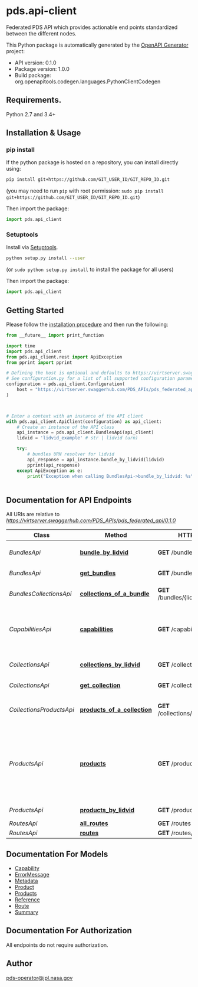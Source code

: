 # pds.api-client
Federated PDS API which provides actionable end points standardized
between the different nodes.


This Python package is automatically generated by the [OpenAPI Generator](https://openapi-generator.tech) project:

- API version: 0.1.0
- Package version: 1.0.0
- Build package: org.openapitools.codegen.languages.PythonClientCodegen

## Requirements.

Python 2.7 and 3.4+

## Installation & Usage
### pip install

If the python package is hosted on a repository, you can install directly using:

```sh
pip install git+https://github.com/GIT_USER_ID/GIT_REPO_ID.git
```
(you may need to run `pip` with root permission: `sudo pip install git+https://github.com/GIT_USER_ID/GIT_REPO_ID.git`)

Then import the package:
```python
import pds.api_client
```

### Setuptools

Install via [Setuptools](http://pypi.python.org/pypi/setuptools).

```sh
python setup.py install --user
```
(or `sudo python setup.py install` to install the package for all users)

Then import the package:
```python
import pds.api_client
```

## Getting Started

Please follow the [installation procedure](#installation--usage) and then run the following:

```python
from __future__ import print_function

import time
import pds.api_client
from pds.api_client.rest import ApiException
from pprint import pprint

# Defining the host is optional and defaults to https://virtserver.swaggerhub.com/PDS_APIs/pds_federated_api/0.1.0
# See configuration.py for a list of all supported configuration parameters.
configuration = pds.api_client.Configuration(
    host = "https://virtserver.swaggerhub.com/PDS_APIs/pds_federated_api/0.1.0"
)



# Enter a context with an instance of the API client
with pds.api_client.ApiClient(configuration) as api_client:
    # Create an instance of the API class
    api_instance = pds.api_client.BundlesApi(api_client)
    lidvid = 'lidvid_example' # str | lidvid (urn)

    try:
        # bundles URN resolver for lidvid
        api_response = api_instance.bundle_by_lidvid(lidvid)
        pprint(api_response)
    except ApiException as e:
        print("Exception when calling BundlesApi->bundle_by_lidvid: %s\n" % e)
    
```

## Documentation for API Endpoints

All URIs are relative to *https://virtserver.swaggerhub.com/PDS_APIs/pds_federated_api/0.1.0*

Class | Method | HTTP request | Description
------------ | ------------- | ------------- | -------------
*BundlesApi* | [**bundle_by_lidvid**](docs/BundlesApi.md#bundle_by_lidvid) | **GET** /bundles/{lidvid} | bundles URN resolver for lidvid
*BundlesApi* | [**get_bundles**](docs/BundlesApi.md#get_bundles) | **GET** /bundles | request PDS bundles
*BundlesCollectionsApi* | [**collections_of_a_bundle**](docs/BundlesCollectionsApi.md#collections_of_a_bundle) | **GET** /bundles/{lidvid}/collections | get collections belonging to a given bundle
*CapabilitiesApi* | [**capabilities**](docs/CapabilitiesApi.md#capabilities) | **GET** /capabilities | capabilities api entry point, list the resources provided by the current API end-point.
*CollectionsApi* | [**collections_by_lidvid**](docs/CollectionsApi.md#collections_by_lidvid) | **GET** /collections/{lidvid} | collections URN resolver for lidvid
*CollectionsApi* | [**get_collection**](docs/CollectionsApi.md#get_collection) | **GET** /collections | request PDS collections
*CollectionsProductsApi* | [**products_of_a_collection**](docs/CollectionsProductsApi.md#products_of_a_collection) | **GET** /collections/{lidvid}/products | get producs belonging to a given collection
*ProductsApi* | [**products**](docs/ProductsApi.md#products) | **GET** /products | search across all PDS data products, including bundles, collections, documentation, and observational products,
*ProductsApi* | [**products_by_lidvid**](docs/ProductsApi.md#products_by_lidvid) | **GET** /products/{lidvid} | URN resolver for lidvid
*RoutesApi* | [**all_routes**](docs/RoutesApi.md#all_routes) | **GET** /routes | 
*RoutesApi* | [**routes**](docs/RoutesApi.md#routes) | **GET** /routes/{resource} | 


## Documentation For Models

 - [Capability](docs/Capability.md)
 - [ErrorMessage](docs/ErrorMessage.md)
 - [Metadata](docs/Metadata.md)
 - [Product](docs/Product.md)
 - [Products](docs/Products.md)
 - [Reference](docs/Reference.md)
 - [Route](docs/Route.md)
 - [Summary](docs/Summary.md)


## Documentation For Authorization

 All endpoints do not require authorization.

## Author

pds-operator@jpl.nasa.gov


